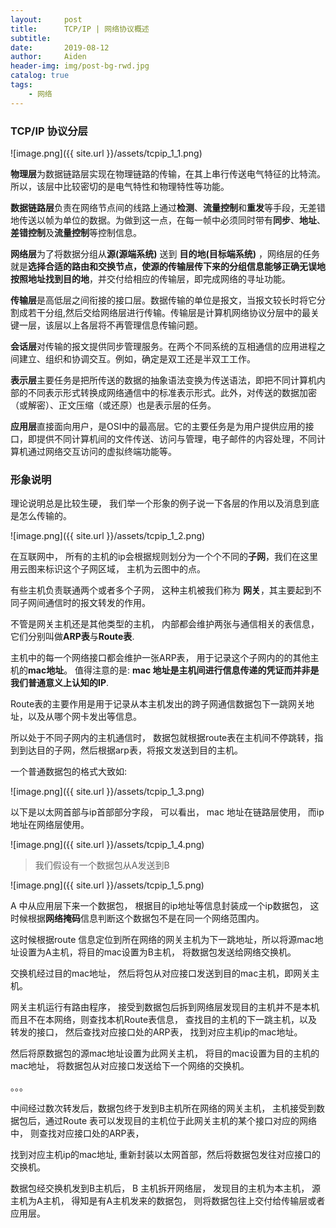 ```yaml
---
layout:     post
title:      TCP/IP | 网络协议概述
subtitle:   
date:       2019-08-12
author:     Aiden
header-img: img/post-bg-rwd.jpg
catalog: true 			
tags:								
    - 网络
---
```


### TCP/IP 协议分层

![image.png]({{ site.url }}/assets/tcpip_1_1.png)

**物理层**为数据链路层实现在物理链路的传输，在其上串行传送电气特征的比特流。所以，该层中比较密切的是电气特性和物理特性等功能。

**数据链路层**负责在网络节点间的线路上通过**检测**、**流量控制**和**重发**等手段，无差错地传送以帧为单位的数据。为做到这一点，在每一帧中必须同时带有**同步**、**地址**、**差错控制**及**流量控制**等控制信息。

**网络层**为了将数据分组从**源(源端系统)** 送到 **目的地(目标端系统)** ，网络层的任务就是**选择合适的路由和交换节点，使源的传输层传下来的分组信息能够正确无误地按照地址找到目的地**，并交付给相应的传输层，即完成网络的寻址功能。

**传输层**是高低层之间衔接的接口层。数据传输的单位是报文，当报文较长时将它分割成若干分组,然后交给网络层进行传输。传输层是计算机网络协议分层中的最关键一层，该层以上各层将不再管理信息传输问题。

**会话层**对传输的报文提供同步管理服务。在两个不同系统的互相通信的应用进程之间建立、组织和协调交互。例如，确定是双工还是半双工工作。

**表示层**主要任务是把所传送的数据的抽象语法变换为传送语法，即把不同计算机内部的不同表示形式转换成网络通信中的标准表示形式。此外，对传送的数据加密（或解密）、正文压缩（或还原）也是表示层的任务。

**应用层**直接面向用户，是OSI中的最高层。它的主要任务是为用户提供应用的接口，即提供不同计算机间的文件传送、访问与管理，电子邮件的内容处理，不同计算机通过网络交互访问的虚拟终端功能等。



### 形象说明

理论说明总是比较生硬， 我们举一个形象的例子说一下各层的作用以及消息到底是怎么传输的。

![image.png]({{ site.url }}/assets/tcpip_1_2.png)

在互联网中， 所有的主机的ip会根据规则划分为一个个不同的**子网**，我们在这里用云图来标识这个子网区域， 主机为云图中的点。

有些主机负责联通两个或者多个子网， 这种主机被我们称为 **网关**，其主要起到不同子网间通信时的报文转发的作用。

不管是网关主机还是其他类型的主机， 内部都会维护两张与通信相关的表信息，它们分别叫做**ARP表**与**Route表**.

主机中的每一个网络接口都会维护一张ARP表， 用于记录这个子网内的的其他主机的**mac地址**。 值得注意的是: **mac 地址是主机间进行信息传递的凭证而并非是我们普通意义上认知的IP**.

Route表的主要作用是用于记录从本主机发出的跨子网通信数据包下一跳网关地址，以及从哪个网卡发出等信息。

所以处于不同子网内的主机通信时， 数据包就根据route表在主机间不停跳转，指到到达目的子网，然后根据arp表，将报文发送到目的主机。

一个普通数据包的格式大致如:

![image.png]({{ site.url }}/assets/tcpip_1_3.png)

以下是以太网首部与ip首部部分字段， 可以看出， mac 地址在链路层使用， 而ip地址在网络层使用。

![image.png]({{ site.url }}/assets/tcpip_1_4.png)

> 我们假设有一个数据包从A发送到B

![image.png]({{ site.url }}/assets/tcpip_1_5.png)

A 中从应用层下来一个数据包， 根据目的ip地址等信息封装成一个ip数据包， 这时候根据**网络掩码**信息判断这个数据包不是在同一个网络范围内。 

这时候根据route 信息定位到所在网络的网关主机为下一跳地址，所以将源mac地址设置为A主机，将目的mac设置为B主机， 将数据包发送给网络交换机。

交换机经过目的mac地址， 然后将包从对应接口发送到目的mac主机，即网关主机。

网关主机运行有路由程序， 接受到数据包后拆到网络层发现目的主机并不是本机而且不在本网络，则查找本机Route表信息， 查找目的主机的下一跳主机，以及转发的接口， 然后查找对应接口处的ARP表， 找到对应主机ip的mac地址。

然后将原数据包的源mac地址设置为此网关主机， 将目的mac设置为目的主机的mac地址， 将数据包从对应接口发送给下一个网络的交换机。

。。。

中间经过数次转发后，数据包终于发到B主机所在网络的网关主机， 主机接受到数据包后，通过Route 表可以发现目的主机位于此网关主机的某个接口对应的网络中， 则查找对应接口处的ARP表，

找到对应主机ip的mac地址, 重新封装以太网首部，然后将数据包发往对应接口的交换机。

数据包经交换机发到B主机后， B 主机拆开网络层， 发现目的主机为本主机， 源主机为A主机， 得知是有A主机发来的数据包， 则将数据包往上交付给传输层或者应用层。